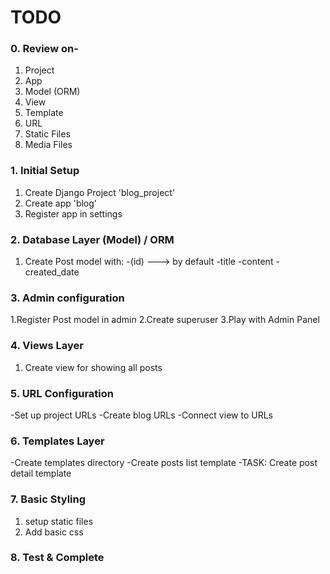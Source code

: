 # TODO

### 0. Review on-

1. Project
2. App
3. Model (ORM)
4. View
5. Template
6. URL
7. Static Files
8. Media Files

### 1. Initial Setup

1. Create Django Project 'blog_project'
2. Create app 'blog'
3. Register app in settings

### 2. Database Layer (Model) / ORM

1. Create Post model with:
   -(id) ---> by default
   -title
   -content
   -created_date

### 3. Admin configuration

1.Register Post model in admin
2.Create superuser
3.Play with Admin Panel

### 4. Views Layer

1. Create view for showing all posts

### 5. URL Configuration

-Set up project URLs
-Create blog URLs
-Connect view to URLs

### 6. Templates Layer

-Create templates directory
-Create posts list template
-TASK: Create post detail template

### 7. Basic Styling

1. setup static files
2. Add basic css

### 8. Test & Complete
